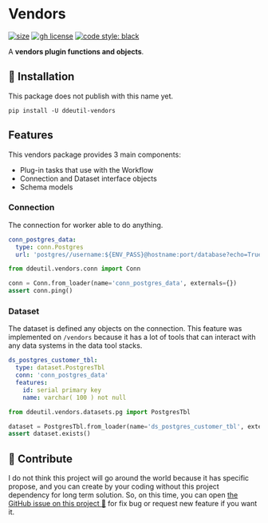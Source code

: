 # Vendors

[![size](https://img.shields.io/github/languages/code-size/ddeutils/ddeutil-vendors)](https://github.com/ddeutils/ddeutil-vendors)
[![gh license](https://img.shields.io/github/license/ddeutils/ddeutil-vendors)](https://github.com/ddeutils/ddeutil-vendors/blob/main/LICENSE)
[![code style: black](https://img.shields.io/badge/code%20style-black-000000.svg)](https://github.com/psf/black)

A **vendors plugin functions and objects**.

## :round_pushpin: Installation

This package does not publish with this name yet.

```shell
pip install -U ddeutil-vendors
```

## Features

This vendors package provides 3 main components:

- Plug-in tasks that use with the Workflow
- Connection and Dataset interface objects
- Schema models

### Connection

The connection for worker able to do anything.

```yaml
conn_postgres_data:
  type: conn.Postgres
  url: 'postgres//username:${ENV_PASS}@hostname:port/database?echo=True&time_out=10'
```

```python
from ddeutil.vendors.conn import Conn

conn = Conn.from_loader(name='conn_postgres_data', externals={})
assert conn.ping()
```

### Dataset

The dataset is defined any objects on the connection. This feature was implemented
on `/vendors` because it has a lot of tools that can interact with any data systems
in the data tool stacks.

```yaml
ds_postgres_customer_tbl:
  type: dataset.PostgresTbl
  conn: 'conn_postgres_data'
  features:
    id: serial primary key
    name: varchar( 100 ) not null
```

```python
from ddeutil.vendors.datasets.pg import PostgresTbl

dataset = PostgresTbl.from_loader(name='ds_postgres_customer_tbl', externals={})
assert dataset.exists()
```

## :speech_balloon: Contribute

I do not think this project will go around the world because it has specific propose,
and you can create by your coding without this project dependency for long term
solution. So, on this time, you can open [the GitHub issue on this project :raised_hands:](https://github.com/ddeutils/ddeutil-vendors/issues)
for fix bug or request new feature if you want it.
